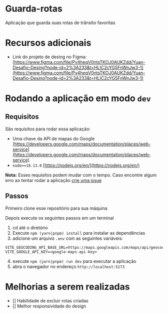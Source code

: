 # Guarda-rotas

Aplicação que guarda suas rotas de trânsito favoritas


# Recursos adicionais

- Link do projeto de desing no Figma: [https://www.figma.com/file/Pv4heqV0ntsTKOJ0AUKZdd/Yuan-Desafio-Desing?node-id=2%3A233&t=HLIC2cYG5FnWnJw3-1](https://www.figma.com/file/Pv4heqV0ntsTKOJ0AUKZdd/Yuan-Desafio-Desing?node-id=2%3A233&t=HLIC2cYG5FnWnJw3-1)

# Rodando a aplicação em modo `dev`

## Requisitos

São requisitos para rodar essa aplicação:

- Uma chave da API de mapas do Google
  [https://developers.google.com/maps/documentation/places/web-service](https://developers.google.com/maps/documentation/places/web-service)
- `node>=18.13.0` [https://nodejs.org/en/](https://nodejs.org/en/) 

**Nota:** Esses requisitos podem mudar com o tempo. Caso encontre algum erro ao
tentar rodar a aplicação [crie uma issue](https://github.com/JP-Go/yuan-solucoes-desafio/issues/new) 


## Passos
Primeiro clone esse repositório para sua máquina

Depois execute os seguintes passos em um terminal

1. cd até o diretório
1. Execute `npm (yarn|pnpm) install` para instalar as dependências
1. adicione um arquivo `.env` com as seguintes variáveis:
  ```
  VITE_GEOCODING_API_BASE_URL=https://maps.googleapis.com/maps/api/geocode/json
  VITE_GOOGLE_API_KEY=<google-maps-api-key>
  ```
4. execute `npm (yarn|pnpm) run dev` para executar a aplicação
4. abra o navegador no endereço `http://localhost:5173`

# Melhorias a serem realizadas

- [] Habilidade de excluir rotas criadas
- [] Melhor responsividade do design

